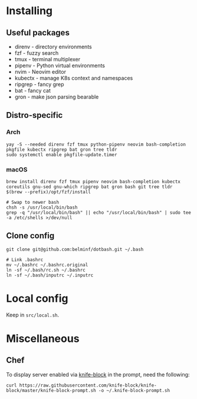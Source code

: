# Installing

## Useful packages

- direnv - directory environments
- fzf - fuzzy search
- tmux - terminal multiplexer
- pipenv - Python virtual environments
- nvim - Neovim editor
- kubectx - manage K8s context and namespaces
- ripgrep - fancy grep
- bat - fancy cat
- gron - make json parsing bearable

## Distro-specific

### Arch

```
yay -S --needed direnv fzf tmux python-pipenv neovim bash-completion pkgfile kubectx ripgrep bat gron tree tldr
sudo systemctl enable pkgfile-update.timer
```

### macOS

```
brew install direnv fzf tmux pipenv neovim bash-completion kubectx coreutils gnu-sed gnu-which ripgrep bat gron bash git tree tldr
$(brew --prefix)/opt/fzf/install

# Swap to newer bash
chsh -s /usr/local/bin/bash
grep -q "/usr/local/bin/bash" || echo "/usr/local/bin/bash" | sudo tee -a /etc/shells >/dev/null
```

## Clone config

```
git clone git@github.com:belminf/dotbash.git ~/.bash

# Link .bashrc
mv ~/.bashrc ~/.bashrc.original
ln -sf ~/.bash/rc.sh ~/.bashrc
ln -sf ~/.bash/inputrc ~/.inputrc
```

# Local config

Keep in `src/local.sh`.

# Miscellaneous

## Chef

To display server enabled via [knife-block](https://github.com/knife-block/knife-block) in the prompt, need the following:

```
curl https://raw.githubusercontent.com/knife-block/knife-block/master/knife-block-prompt.sh -o ~/.knife-block-prompt.sh
```
